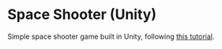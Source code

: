 # Space Shooter (Unity)
Simple space shooter game built in Unity, following [this tutorial](https://unity3d.com/learn/tutorials/projects/space-shooter-tutorial).
